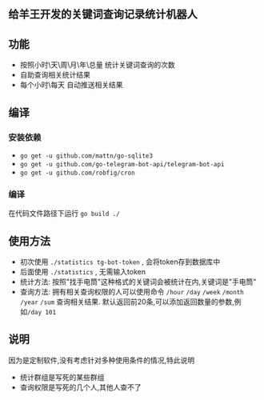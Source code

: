 ## 给羊王开发的关键词查询记录统计机器人
## 功能
- 按照小时\天\周\月\年\总量 统计关键词查询的次数
- 自助查询相关统计结果
- 每个小时\每天 自动推送相关结果

## 编译
### 安装依赖
- `go get -u github.com/mattn/go-sqlite3`
- `go get -u github.com/go-telegram-bot-api/telegram-bot-api`
- `go get -u github.com/robfig/cron`

### 编译
在代码文件路径下运行 `go build ./`


## 使用方法
- 初次使用 `./statistics tg-bot-token` , 会将token存到数据库中
- 后面使用 `./statistics` , 无需输入token
- 统计方法: 按照"找手电筒"这种格式的关键词会被统计在内,关键词是"手电筒"
- 查询方法: 拥有相关查询权限的人可以使用命令 `/hour` `/day` `/week` `/month` `/year` `/sum` 查询相关结果. 默认返回前20条,可以添加返回数量的参数,例如`/day 101`

## 说明
因为是定制软件,没有考虑针对多种使用条件的情况,特此说明
- 统计群组是写死的某些群组
- 查询权限是写死的几个人,其他人查不了
